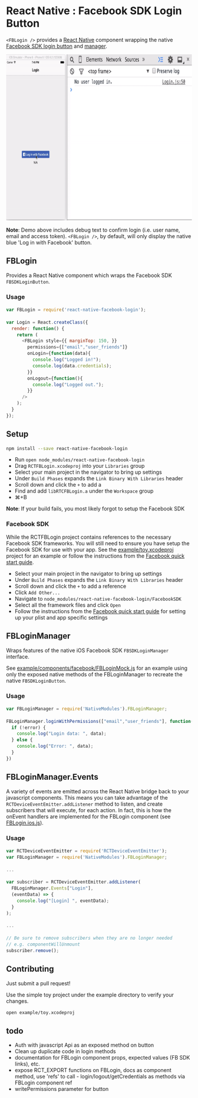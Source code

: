 # React Native : Facebook SDK Login Button
`<FBLogin />` provides a [React Native][react-native] component wrapping the native [Facebook SDK login button](fb-sdk-loginbutton) and [manager](fb-sdk-loginmanager).

<img src="preview.gif" alt="preview" height="450">

**Note**: Demo above includes debug text to confirm login (i.e. user name, email and access token). `<FBLogin />`, by default, will only display the native blue 'Log in with Facebook' button.

## FBLogin
Provides a React Native component which wraps the Facebook SDK `FBSDKLoginButton`.

### Usage
```js
var FBLogin = require('react-native-facebook-login');

var Login = React.createClass({
  render: function() {
    return (
      <FBLogin style={{ marginTop: 150, }}
        permissions={["email","user_friends"]}
        onLogin={function(data){
          console.log("Logged in!");
          console.log(data.credentials);
        }}
        onLogout={function(){
          console.log("Logged out.");
        }}
      />
    );
  }
});
```

## Setup
```sh
npm install --save react-native-facebook-login
```
- Run ```open node_modules/react-native-facebook-login```
- Drag `RCTFBLogin.xcodeproj` into your `Libraries` group
- Select your main project in the navigator to bring up settings
- Under `Build Phases` expands the `Link Binary With Libraries` header
- Scroll down and click the `+` to add a
- Find and add `libRTCFBLogin.a` under the `Workspace` group
- ⌘+B

**Note**: If your build fails, you most likely forgot to setup the Facebook SDK

### Facebook SDK
While the RCTFBLogin project contains references to the necessary Facebook SDK frameworks. You will still need to ensure you have setup the Facebook SDK for use with your app. See the [example/toy.xcodeproj](example/toy.xcodeproj) project for an example or follow the instructions from the [Facebook quick start guide](https://developers.facebook.com/docs/ios/getting-started#configurePlist).

- Select your main project in the navigator to bring up settings
- Under `Build Phases` expands the `Link Binary With Libraries` header
- Scroll down and click the `+` to add a reference
- Click `Add Other...`
- Navigate to `node_modules/react-native-facebook-login/FacebookSDK`
- Select all the framework files and click `Open`
- Follow the instructions from the [Facebook quick start guide](https://developers.facebook.com/docs/ios/getting-started#configurePlist) for setting up your plist and app specific settings

## FBLoginManager
Wraps features of the native iOS Facebook SDK `FBSDKLoginManager` interface.

See [example/components/facebook/FBLoginMock.js](example/components/facebook/FBLoginMock.js) for an example using only the exposed native methods of the FBLoginManager to recreate the native `FBSDKLoginButton`.

### Usage
```js
var FBLoginManager = require('NativeModules').FBLoginManager;

FBLoginManager.loginWithPermissions(["email","user_friends"], function(error, data){
  if (!error) {
    console.log("Login data: ", data);
  } else {
    console.log("Error: ", data);
  }
})
```

## FBLoginManager.Events
A variety of events are emitted across the React Native bridge back to your javascript components. This means you can take advantage of the `RCTDeviceEventEmitter.addListener` method to listen, and create subscribers that will execute, for each action. In fact, this is how the onEvent handlers are implemented for the FBLogin component (see [FBLogin.ios.js](FBLogin.ios.js)).

### Usage
```js
var RCTDeviceEventEmitter = require('RCTDeviceEventEmitter');
var FBLoginManager = require('NativeModules').FBLoginManager;

...

var subscriber = RCTDeviceEventEmitter.addListener(
  FBLoginManager.Events["Login"],
  (eventData) => {
    console.log("[Login] ", eventData);
  }
);

...

// Be sure to remove subscribers when they are no longer needed
// e.g. componentWillUnmount
subscriber.remove();
```
## Contributing
Just submit a pull request!

Use the simple toy project under the example directory to verify your changes.

```sh
open example/toy.xcodeproj
```

## todo
- Auth with javascript Api as an exposed method on button
- Clean up duplicate code in login methods
- documentation for FBLogin component props, expected values (FB SDK links), etc.
- expose RCT_EXPORT functions on FBLogin, docs as component method, use 'refs' to call - login/logout/getCredentials as methods via FBLogin component ref
- writePermissions parameter for button


[react-native]: http://facebook.github.io/react-native/
[fb-sdk-loginbutton]: https://developers.facebook.com/docs/facebook-login/ios/v2.3#login-button
[fb-sdk-loginmanager]: https://developers.facebook.com/docs/facebook-login/ios/v2.3#login-apicalls

